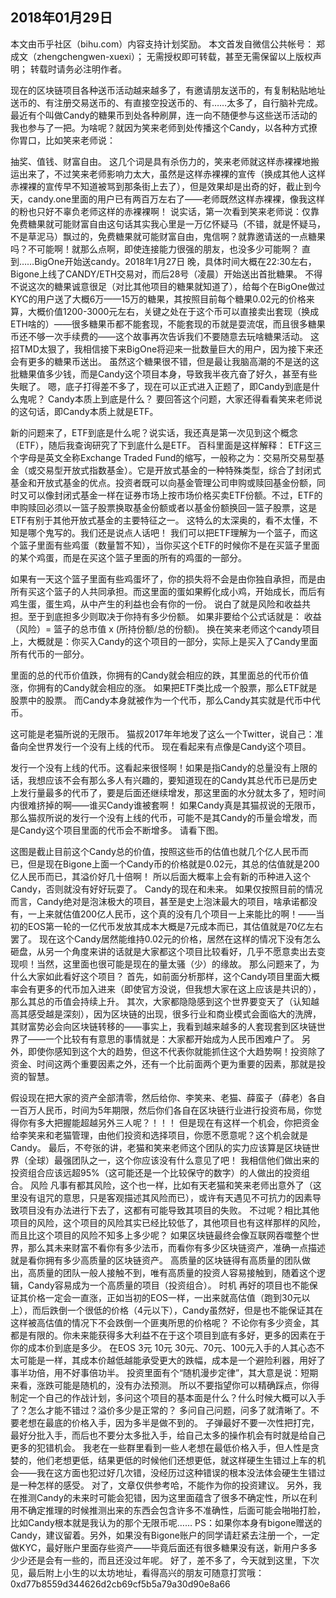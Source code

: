 2018年01月29日
----

本文由币乎社区（bihu.com）内容支持计划奖励。
本文首发自微信公共帐号： 郑成文（zhengchengwen-xuexi）；
无需授权即可转载，甚至无需保留以上版权声明；
转载时请务必注明作者。

现在的区块链项目各种送币活动越来越多了，有邀请朋友送币的，有复制粘贴地址送币的、有注册交易送币的、有直接空投送币的、有……太多了，自行脑补完成。
​最近有个叫做Candy的糖果币到处各种刷屏，连一向不随便参与这些送币活动的我也参与了一把。为啥呢？就因为笑来老师到处传播这个Candy，以各种方式撩你胃口，比如笑来老师说：






抽奖、值钱、财富自由。 这几个词是具有杀伤力的，笑来老师就这样赤裸裸地搬运出来了，不过笑来老师影响力太大，虽然是这样赤裸裸的宣传（换成其他人这样赤裸裸的宣传早不知道被骂到那条街上去了），但是效果却是出奇的好，截止到今天，candy.one里面的用户已有两百万左右了——老师既然这样赤裸裸，像我这样的粉也只好不辜负老师这样的赤裸裸啊！
说实话，第一次看到笑来老师说：仅靠免费糖果就可能财富自由这句话其实我心里是一万亿怀疑马（不错，就是怀疑马，不是草泥马）飘过的，免费糖果就可能财富自由，鬼信啊？就靠邀请送的一点糖果吗？不可能啊！就那么点啊，即使连接能力很强的朋友，也没多少可能啊？
直到……BigOne开始送candy。2018年1月27日 晚，具体时间大概在22:30左右，Bigone上线了CANDY/ETH交易对，而后28号（凌晨）开始送出首批糖果。
不得不说这次的糖果诚意很足（对比其他项目的糖果就知道了），给每个在BigOne做过KYC的用户送了大概6万——15万的糖果，其按照目前每个糖果0.02元的价格来算，大概价值1200-3000元左右，关键之处在于这个币可以直接卖出套现（换成ETH啥的）——很多糖果币都不能套现，不能套现的币就是耍流氓，而且很多糖果币还不够一次手续费的——这个故事再次告诉我们不要随意去玩啥糖果活动。
这招TMD太狠了，我相信接下来BigOne将迎来一批数量巨大的用户，因为接下来还会有更多的糖果币送出。
虽然这个糖果很不错，但是最让我脑高潮的不是送的这批糖果值多少钱，而是Candy这个项目本身，导致我半夜亢奋了好久，甚至有些失眠了。
嗯，底子打得差不多了，现在可以正式进入正题了，即Candy到底是什么鬼呢？
Candy本质上到底是什么？
要回答这个问题，大家还得看看笑来老师说的这句话，即Candy本质上就是ETF。



新的问题来了，ETF到底是什么呢？说实话，我还真是第一次见到这个概念（ETF），随后我查询研究了下到底什么是ETF。
百科里面是这样解释：
ETF这三个字母是英文全称Exchange Traded Fund的缩写，一般称之为：交易所交易型基金（或交易型开放式指数基金）。它是开放式基金的一种特殊类型，综合了封闭式基金和开放式基金的优点。投资者既可以向基金管理公司申购或赎回基金份额，同时又可以像封闭式基金一样在证券市场上按市场价格买卖ETF份额。不过，ETF的申购赎回必须以一篮子股票换取基金份额或者以基金份额换回一篮子股票，这是ETF有别于其他开放式基金的主要特征之一。
这特么的太深奥的，看不太懂，不知是哪个鬼写的。我们还是说点人话吧！
我们可以把ETF理解为一个篮子，而这个篮子里面有些鸡蛋（数量暂不知），当你买这个ETF的时候你不是在买篮子里面的某个鸡蛋，而是在买这个篮子里面的所有的鸡蛋的一部分。

如果有一天这个篮子里面有些鸡蛋坏了，你的损失将不会是由你独自承担，而是由所有买这个篮子的人共同承担。而这里面的蛋如果孵化成小鸡，开始成长，而后有鸡生蛋，蛋生鸡，从中产生的利益也会有你的一份。
说白了就是风险和收益共担。至于到底担多少则取决于你持有多少份额。
如果非要给个公式话就是：
收益（风险）= 篮子的总市值 x (所持份额/总的份额)。
换在笑来老师这个candy项目上，大概就是：你买入Candy的这个项目的一部分，实际上是买入了Candy里面所有代币的一部分。

里面的总的代币价值跌，你拥有的Candy就会相应的跌，其里面总的代币价值涨，你拥有的Candy就会相应的涨。
如果把ETF类比成一个股票，那么ETF就是股票中的股票。
而Candy本身就被作为一个代币，那么Candy其实就是代币中代币。

这可能是老猫所说的无限币。
猫叔2017年年地发了这么一个Twitter，说自己：准备向全世界发行一个没有上线的代币。 现在看起来有点像是Candy这个项目。


发行一个没有上线的代币。这看起来很怪啊！如果是指Candy的总量没有上限的话，我想应该不会有那么多人有兴趣的，要知道现在的Candy其总代币已是历史上发行量最多的代币了，要是后面还继续增发，那这里面的水分就太多了，短时间内很难挤掉的啊——谁买Candy谁被套啊！
如果Candy真是其猫叔说的无限币，那么猫叔所说的发行一个没有上线的代币，可能不是其Candy的币量会增发，而是Candy这个项目里面的代币会不断增多。
请看下图。


这图是截止目前这个Candy总的价值，按照这些币的估值也就几个亿人民币而已，但是现在Bigone上面一个Candy币的价格就是0.02元，其总的估值就是200亿人民币而已，其溢价好几十倍啊！
所以后面大概率上会有新的币种进入这个Candy，否则就没有好好玩耍了。
Candy的现在和未来。
如果仅按照目前的情况而言，Candy绝对是泡沫极大的项目，甚至是史上泡沫最大的项目，啥承诺都没有，一上来就估值200亿人民币，这个真的没有几个项目一上来能比的啊！——当初的EOS第一轮的一亿代币发放其成本大概是7元成本而已，其估值就是70亿左右罢了。
现在这个Candy居然能维持0.02元的价格，居然在这样的情况下没有怎么砸盘，从另一个角度来讲的话就是大家都这个项目比较看好，几乎不愿意卖出去变现呗！当然，这里面也很可能是现在的量太骚（少）的缘故。
那么问题来了，为什么大家如此看好这个项目？
首先，如前面分析那样，这个Candy项目里面大概率会有更多的代币加入进来（即使官方没说，但我想大家在这上应该是共识的），那么其总的币值会持续上升。
其次，大家都隐隐感到这个世界要变天了（认知越高其感受越是深刻），因为区块链的出现，很多行业和商业模式会面临大的洗牌，其财富势必会向区块链转移的——事实上，我看到越来越多的人套现套到区块链世界了——一个比较有有意思的事情就是：大家都开始成为人民币困难户了。
另外，即使你感知到这个大的趋势，但这不代表你就能抓住这个大趋势啊！投资除了资金、时间这两个重要因素之外，还有一个比前面两个更为重要的因素，那就是投资的智慧。

假设现在把大家的资产全部清零，然后给你、李笑来、老猫、薛蛮子（薛老）各自一百万人民币，时间为5年期限，然后你们各自在区块链行业进行投资布局，你觉得你有多大把握能超越另外三人呢？！！！
但是现在有这样一个机会，你把资金给李笑来和老猫管理，由他们投资和选择项目，你愿不愿意呢？这个机会就是Candy。
最后，不夸张的讲，老猫和笑来老师这个团队的实力应该算是区块链世界（全球）最强团队之一，这个你应该没有什么意见了吧！
我相信他们做出来的投资组合应该远超95%（这可能还是一个比较保守的数字）的人做出的投资组合。
风险
凡事有都其风险，这个也一样，比如有天老猫和笑来老师出意外了（这里没有诅咒的意思，只是客观描述其风险而已），或许有天遇见不可抗力的因素导致项目没有办法进行下去了，这都有可能导致其项目的失败。
不过呢？相比其他项目的风险，这个项目的风险其实已经比较低了，其他项目也有这样那样的风险，而且比这个项目的风险不知多上多少呢？
如果区块链最终会像互联网吞噬整个世界，那么其未来财富不看你有多少法币，而看你有多少区块链资产，准确一点描述就是看你拥有多少高质量的区块链资产。
高质量的区块链得有高质量的团队做出，高质量的团队一般人接触不到，唯有高质量的投资人容易接触到，随着这个逻辑，Candy容易成为一个高质量的项目（投资组合）。
时机
再好的项目也不能保证其价格一定会一直涨，正如当初的EOS一样，一出来就高估值（跑到30元以上），而后跌倒一个很低的价格（4元以下），Candy虽然好，但是也不能保证其在这样被高估值的情况下不会跌倒一个匪夷所思的价格呢？
不论你有多少资金，其都是有限的。你未来能获得多大利益不在于这个项目到底有多好，更多的因素在于你的成本价到底是多少。
在EOS 3元 10元 30元、70元、100元入手的人其心态不太可能是一样，其成本价越低越能承受更大的跌幅，成本是一个避险利器，用好了事半功倍，用不好事倍功半。
投资里面有个“随机漫步定律”，其大意是说：短期来看，涨跌可能是随机的，没有办法预测。 所以不要指望你可以精确踩点，你得制定一个自己的作战计划，多问这个项目的基本面是什么？什么时候大概可以入手了？怎么才能不错过？溢价多少是正常的？
多问自己问题，问多了就清晰了。不要老想在最底的价格入手，因为多半是做不到的。
子弹最好不要一次性把打完，最好分批入手，而后也不要分太多批入手，给自己太多的操作机会有时就是给自己更多的犯错机会。
我老在一些群里看到一些人老想在最低价格入手，但人性是贪婪的，他们老想更低，结果更低的时候他们还想更低，就这样硬生生错过上车的机会——我在这方面也犯过好几次错，没经历过这种错误的根本没法体会硬生生错过是一种怎样的感受。
对了，文章仅供参考哈，不能作为你的投资建议。
另外，我在推测Candy的未来时可能会犯错，因为这里面蕴含了很多不确定性，所以在利用不确定推理的时候推测出来的东西会包含许多不准确性，后面可能会啪啪打脸，比如Candy根本就是我认为的那个无限币呢……
PS：如果你本身有bigone赠送的Candy，建议留着。另外，如果没有Bigone账户的同学请赶紧去注册一个，一定做KYC，最好账户里面存些资产——毕竟后面还有很多糖果没有送，新用户多多少少还是会有一些的，而且还没过年呢。
好了，差不多了，今天就到这里，下次见，最后附上小生的以太坊地址，看得高兴的朋友可随意打赏哦：
0xd77b8559d344626d2cb69cf5b5a79a30d90e8a66





